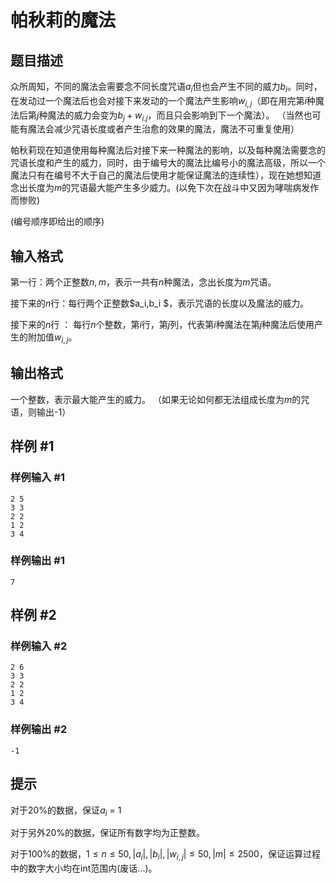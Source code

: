 # 帕秋莉的魔法

## 题目描述

众所周知，不同的魔法会需要念不同长度咒语$a_i$但也会产生不同的威力$b_i$。同时，在发动过一个魔法后也会对接下来发动的一个魔法产生影响$w_{i,j}$（即在用完第$i$种魔法后第$j$种魔法的威力会变为$b_j + w_{i.j}$，而且只会影响到下一个魔法）。
（当然也可能有魔法会减少咒语长度或者产生治愈的效果的魔法，魔法不可重复使用）

帕秋莉现在知道使用每种魔法后对接下来一种魔法的影响，以及每种魔法需要念的咒语长度和产生的威力，同时，由于编号大的魔法比编号小的魔法高级，所以一个魔法只有在编号不大于自己的魔法后使用才能保证魔法的连续性），现在她想知道念出长度为$m$的咒语最大能产生多少威力。(以免下次在战斗中又因为哮喘病发作而惨败)

(编号顺序即给出的顺序)

## 输入格式

第一行：两个正整数$n,m$，表示一共有$n$种魔法，念出长度为$m$咒语。

接下来的$n$行：每行两个正整数$a_i,b_i $，表示咒语的长度以及魔法的威力。

接下来的$n$行 ： 每行$n$个整数，第$i$行，第$j$列，代表第$i$种魔法在第$j$种魔法后使用产生的附加值$w_{i,j}$。

## 输出格式

一个整数，表示最大能产生的威力。
（如果无论如何都无法组成长度为$m$的咒语，则输出-1）

## 样例 #1

### 样例输入 #1
```
2 5
3 3
2 2
1 2
3 4
```

### 样例输出 #1

```
7
```

## 样例 #2

### 样例输入 #2
```
2 6
3 3
2 2
1 2
3 4
```

### 样例输出 #2

```
-1
```

## 提示

对于20%的数据，保证$a_i$ = 1

对于另外20%的数据，保证所有数字均为正整数。

对于100%的数据，$1 \le n \le 50,  |a_i|,|b_i|, |w_{i,j}|\le 50, |m| \le 2500$，保证运算过程中的数字大小均在int范围内(废话...)。
